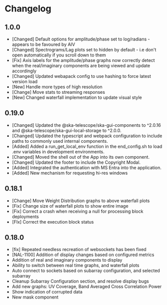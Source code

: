 # Changelog

## 1.0.0

- [Changed] Default options for amplitude/phase set to log/radians - appears to be favoured by AIV
- [Changed] Spectrograms/Lag plots set to hidden by default - i.e don't open automatically if you scroll down to them
- [Fix] Axis labels for the amplitude/phase graphs now correctly detect when the real/imaginary components are being viewed and update accordingly
- [Changed] Updated webapack config to use hashing to force latest version load
- [New] Handle more types of high resolution
- [Change] Move stats to streaming responses
- [New] Changed waterfall implementation to update visual style

## 0.19.0

- [Changed] Updated the @ska-telescope/ska-gui-components to ^2.0.16 and @ska-telescope/ska-gui-local-storage to ^2.0.0.
- [Changed] Updated the typescript and webpack configuration to include paths to commonly used internal components.
- [Added] Added a run_get_local_env function in the end_config.sh to load .env variables in development environments.
- [Changed] Moved the shell out of the App into its own component.
- [Changed] Updated the footer to include the Copyright Modal.
- [Added] Integrated the authentication with MS Entra into the application.
- [Added] New mechanism for requesting hi-res windows

## 0.18.1

- [Change] Move Weight Distribution graphs to above waterfall plots
- [Fix] Change size of waterfall plots to show entire image
- [Fix] Correct a crash when receiving a null for processing block deployments
- [FIx] Correct the execution block status

## 0.18.0

- [fix] Repeated needless recreation of websockets has been fixed
- [NAL-1100] Addition of display changes based on configured metrics
- Addition of real and imaginary components to display
- Ability to switch between real time graphs, and waterfall plots
- Auto connect to sockets based on subarray configuration, and selected subarray
- Cleanup Subarray Configuration section, and resolve display bugs
- Add new graphs: UV Coverage, Band Averaged Cross Correlation Power
- Show indication of corrupted data
- New mask component
